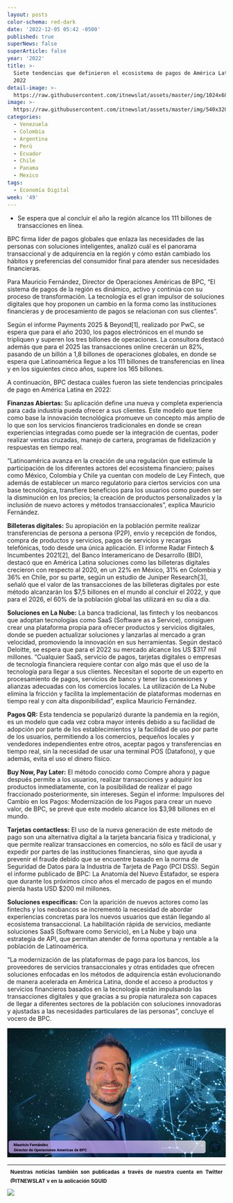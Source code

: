 ```yaml
---
layout: posts
color-schema: red-dark
date: '2022-12-05 05:42 -0500'
published: true
superNews: false
superArticle: false
year: '2022'
title: >-
  Siete tendencias que definieron el ecosistema de pagos de América Latina en
  2022
detail-image: >-
  https://raw.githubusercontent.com/itnewslat/assets/master/img/1024x680/Mauricio-Fernandez-g.jpg
image: >-
  https://raw.githubusercontent.com/itnewslat/assets/master/img/540x320/Mauricio-Fernandez-p.jpg
categories:
  - Venezuela
  - Colombia
  - Argentina
  - Perú
  - Ecuador
  - Chile
  - Panama
  - Mexico
tags:
  - Economía Digital
week: '49'
---
```

- Se espera que al concluir el año la región alcance los 111 billones de transacciones en línea.

BPC firma líder de pagos globales que enlaza las necesidades de las personas con soluciones inteligentes, analizó cuál es el panorama transaccional y de adquirencia en la región y cómo están cambiado los hábitos y preferencias del consumidor final para atender sus necesidades financieras.
 
Para Mauricio Fernández, Director de Operaciones Américas de BPC, “El sistema de pagos de la región es dinámico, activo y continúa con su proceso de transformación. La tecnología es el gran impulsor de soluciones digitales que hoy proponen un cambio en la forma como las instituciones financieras y de procesamiento de pagos se relacionan con sus clientes”.
 
Según el informe Payments 2025 & Beyond[1], realizado por PwC, se espera que para el año 2030, los pagos electrónicos en el mundo se tripliquen y superen los tres billones de operaciones. La consultora destacó además que para el 2025 las transacciones online crecerán un 82%, pasando de un billón a 1,8 billones de operaciones globales, en donde se espera que Latinoamérica llegue a los 111 billones de transferencias en línea y en los siguientes cinco años, supere los 165 billones.
 
A continuación, BPC destaca cuáles fueron las siete tendencias principales de pago en América Latina en 2022:
  
**Finanzas Abiertas:** Su aplicación define una nueva y completa experiencia para cada industria pueda ofrecer a sus clientes. Este modelo que tiene como base la innovación tecnológica promueve un concepto más amplio de lo que son los servicios financieros tradicionales en donde se crean experiencias integradas como puede ser la integración de cuentas, poder realizar ventas cruzadas, manejo de cartera, programas de fidelización y respuestas en tiempo real.

“Latinoamérica avanza en la creación de una regulación que estimule la participación de los diferentes actores del ecosistema financiero; países como México, Colombia y Chile ya cuentan con modelo de Ley Fintech, que además de establecer un marco regulatorio para ciertos servicios con una base tecnológica, transfiere beneficios para los usuarios como pueden ser la disminución en los precios; la creación de productos personalizados y la inclusión de nuevo actores y métodos transaccionales”, explica Mauricio Fernández.
 
**Billeteras digitales:** Su apropiación en la población permite realizar transferencias de persona a persona (P2P), envío y recepción de fondos, compra de productos y servicios, pagos de servicios y recargas telefónicas, todo desde una única aplicación. El informe Radar Fintech & Incumbentes 2021[2], del Banco Interamericano de Desarrollo (BID), destacó que en América Latina soluciones como las billeteras digitales crecieron  con respecto al 2020, en un 22% en México, 31% en Colombia y 36% en Chile, por su parte, según un estudio de Juniper Research[3], señaló que el valor de las transacciones de las billeteras digitales por este método alcanzarán los $7,5 billones en el mundo al concluir el 2022, y que para el 2026, el 60% de la población global las utilizará en su día a día.
 
**Soluciones en La Nube:** La banca tradicional, las fintech y los neobancos que adoptan tecnologías como SaaS (Software as a Service), consiguen crear una plataforma propia para ofrecer productos y servicios digitales, donde se pueden actualizar soluciones y lanzarlas al mercado a gran velocidad, promoviendo la innovación en sus herramientas. Según destacó Deloitte, se espera que para el 2022 su mercado alcance los US $317 mil millones.
“Cualquier SaaS, servicio de pagos, tarjetas digitales o empresas de tecnología financiera requiere contar con algo más que el uso de la tecnología para llegar a sus clientes. Necesitan el soporte de un experto en procesamiento de pagos, servicios de banco y tener las conexiones y alianzas adecuadas con los comercios locales. La utilización de La Nube elimina la fricción y facilita la implementación de plataformas modernas en tiempo real y con alta disponibilidad”, explica Mauricio Fernández.
 
**Pagos QR:** Esta tendencia se popularizó durante la pandemia en la región, es un modelo que cada vez cobra mayor interés debido a su facilidad de adopción por parte de los establecimientos y la facilidad de uso por parte de los usuarios, permitiendo a los comercios, pequeños locales y vendedores independientes entre otros, aceptar pagos y transferencias en tiempo real, sin la necesidad de usar una terminal POS (Datafono), y que además, evita el uso el dinero físico.
 
**Buy Now, Pay Later:** El método conocido como Compre ahora y pague después permite a los usuarios, realizar transacciones y adquirir los productos inmediatamente, con la posibilidad de realizar el pago fraccionado posteriormente, sin intereses. Según el informe: Impulsores del Cambio en los Pagos: Modernización de los Pagos para crear un nuevo valor, de BPC, se prevé que este modelo alcance los $3,98 billones en el mundo.
 
**Tarjetas contactless:** El uso de la nueva generación de este método de pago son una alternativa digital a la tarjeta bancaria física y tradicional, y que permite realizar transacciones en comercios, no sólo es fácil de usar y expedir por partes de las instituciones financieras, sino que ayuda a prevenir el fraude debido que se encuentre basado en la norma de Seguridad de Datos para la Industria de Tarjeta de Pago (PCI DSS). Según el informe publicado de BPC: La Anatomía del Nuevo Estafador, se espera que durante los próximos cinco años el mercado de pagos en el mundo pierda hasta USD $200 mil millones.
 
**Soluciones específicas:** Con la aparición de nuevos actores como las fintechs y los neobancos se incrementó la necesidad de abordar experiencias concretas para los nuevos usuarios que están llegando al ecosistema transaccional. La habilitación rápida de servicios, mediante soluciones SaaS (Software como Servicio), en La Nube y bajo una estrategia de API, que permitan atender de forma oportuna y rentable a la población de Latinoamérica.
 
“La modernización de las plataformas de pago para los bancos, los proveedores de servicios transaccionales y otras entidades que ofrecen soluciones enfocadas en los métodos de adquirencia están evolucionando de manera acelerada en América Latina, donde el acceso a productos y servicios financieros basados en la tecnología están impulsando las transacciones digitales y que gracias a su propia naturaleza son capaces de llegar a diferentes sectores de la población con soluciones innovadoras y ajustadas a las necesidades particulares de las personas”, concluye el vocero de BPC. 

![](https://raw.githubusercontent.com/itnewslat/assets/master/img/540x320/Mauricio-Fernandez-p.jpg)

<table style="height: 42px;" width="569">
<tbody>
<tr>
<td style="text-align: justify;"><sub><strong>Nuestras noticias también son publicadas a través de nuestra cuenta en Twitter <a href="https://twitter.com/itnewslat?lang=es">@ITNEWSLAT</a> y en la aplicación <a href="https://squidapp.co/en/">SQUID</a></strong></sub></td>
</tr>
</tbody>
</table>

<img src="https://tracker.metricool.com/c3po.jpg?hash=56f88a41e39ab42c063cc51676587a04"/>